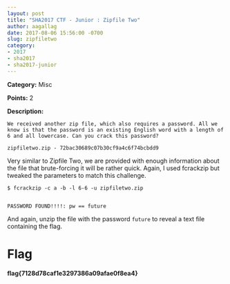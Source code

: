 ```yaml
---
layout: post
title: "SHA2017 CTF - Junior : Zipfile Two"
author: aagallag
date: 2017-08-06 15:56:00 -0700
slug: zipfiletwo
category:
- 2017
- sha2017
- sha2017-junior
---
```

**Category:** Misc

**Points:** 2

**Description:**

```
We received another zip file, which also requires a password. All we know is that the password is an existing English word with a length of 6 and all lowercase. Can you crack this password?

zipfiletwo.zip - 72bac30689c07b30cf9a4c6f74bcbdd9
```

Very similar to Zipfile Two, we are provided with enough information about the file that brute-forcing it will be rather quick.  Again, I used fcrackzip but tweaked the parameters to match this challenge.

```
$ fcrackzip -c a -b -l 6-6 -u zipfiletwo.zip


PASSWORD FOUND!!!!: pw == future
```

And again, unzip the file with the password `future` to reveal a text file containing the flag.

# Flag
**flag{7128d78caf1e3297386a09afae0f8ea4}**

